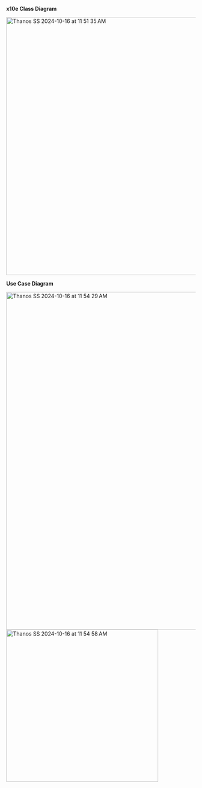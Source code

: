 <p><b>x10e Class Diagram</b></p>

<img width="685" alt="Thanos SS 2024-10-16 at 11 51 35 AM" src="https://github.com/user-attachments/assets/4c659e11-2272-4b9a-a010-3af2fe80063c">

<p><b>Use Case Diagram</b></p>
<img width="897" alt="Thanos SS 2024-10-16 at 11 54 29 AM" src="https://github.com/user-attachments/assets/fd6e08ad-1a0e-4381-ae19-7f3be8e30b69">
<img width="404" alt="Thanos SS 2024-10-16 at 11 54 58 AM" src="https://github.com/user-attachments/assets/b9d62d96-d393-4968-8d32-5e59a0f1e663">
